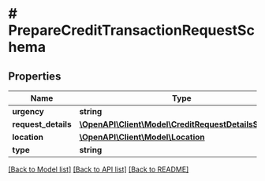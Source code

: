 # # PrepareCreditTransactionRequestSchema

## Properties

Name | Type | Description | Notes
------------ | ------------- | ------------- | -------------
**urgency** | **string** |  | [optional]
**request_details** | [**\OpenAPI\Client\Model\CreditRequestDetailsSchema**](CreditRequestDetailsSchema.md) |  | [optional]
**location** | [**\OpenAPI\Client\Model\Location**](Location.md) |  | [optional]
**type** | **string** |  | [optional]

[[Back to Model list]](../../README.md#models) [[Back to API list]](../../README.md#endpoints) [[Back to README]](../../README.md)
